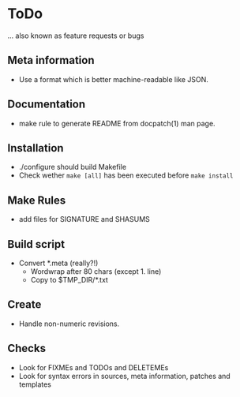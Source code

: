 #   ToDo

… also known as feature requests or bugs


##  Meta information

*   Use a format which is better machine-readable like JSON.


##  Documentation

*   make rule to generate README from docpatch(1) man page.


##  Installation

*   ./configure should build Makefile
*   Check wether `make [all]` has been executed before `make install`


##  Make Rules

*   add files for SIGNATURE and SHASUMS


##  Build script

*   Convert *.meta (really?!)
    *   Wordwrap after 80 chars (except 1. line)
    *   Copy to $TMP_DIR/*.txt


##  Create

*   Handle non-numeric revisions.


##  Checks

*   Look for FIXMEs and TODOs and DELETEMEs
*   Look for syntax errors in sources, meta information, patches and templates
